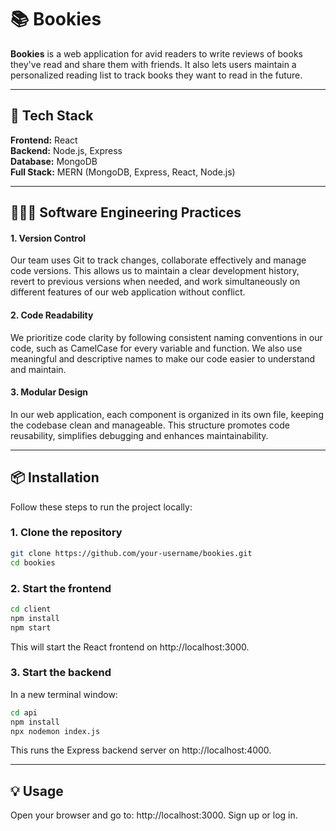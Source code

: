 # 📚 Bookies

**Bookies** is a web application for avid readers to write reviews of books they've read and share them with friends. It also lets users maintain a personalized reading list to track books they want to read in the future.

---

## 🚀 Tech Stack

**Frontend:** React  
**Backend:** Node.js, Express  
**Database:** MongoDB  
**Full Stack:** MERN (MongoDB, Express, React, Node.js)

---
## 👩🏻‍💻 Software Engineering Practices

#### 1. Version Control
Our team uses Git to track changes, collaborate effectively and manage code versions. This allows us to maintain a clear development history, revert to previous versions when needed, and work simultaneously on different features of our web application without conflict.
 
#### 2. Code Readability
We prioritize code clarity by following consistent naming conventions in our code, such as CamelCase for every variable and function. We also use meaningful and descriptive names to make our code easier to understand and maintain.

#### 3. Modular Design
In our web application, each component is organized in its own file, keeping the codebase clean and manageable. This structure promotes code reusability, simplifies debugging and enhances maintainability. 

---
## 📦 Installation

Follow these steps to run the project locally:

### 1. Clone the repository
```bash
git clone https://github.com/your-username/bookies.git
cd bookies
```
### 2. Start the frontend
```bash
cd client
npm install
npm start
```
This will start the React frontend on http://localhost:3000.

### 3. Start the backend
In a new terminal window:
```bash
cd api
npm install
npx nodemon index.js
```
This runs the Express backend server on http://localhost:4000.

---

## 💡 Usage

Open your browser and go to: http://localhost:3000.
Sign up or log in.
